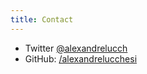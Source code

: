```yaml
---
title: Contact
---
```


  - Twitter <a href="https://twitter.com/alexandrelucch/" target="_blank">@alexandrelucch</a>
  - GitHub: <a href="https://github.com/alexandrelucchesi/" target="_blank">/alexandrelucchesi</a>
